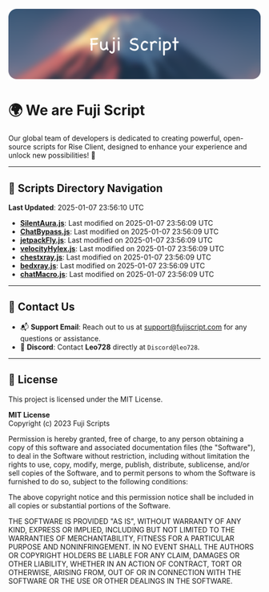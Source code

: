 ![Banner](.github/b.webp)

# 🌍 **We are Fuji Script**

Our global team of developers is dedicated to creating powerful, open-source scripts for Rise Client, designed to enhance your experience and unlock new possibilities! 🌟

---
<!-- SCRIPTS_NAVIGATION_START -->
## 📂 **Scripts Directory Navigation**

**Last Updated**: 2025-01-07 23:56:10 UTC

- **[SilentAura.js](scripts/SilentAura.js)**: Last modified on 2025-01-07 23:56:09 UTC
- **[ChatBypass.js](scripts/ChatBypass.js)**: Last modified on 2025-01-07 23:56:09 UTC
- **[jetpackFly.js](scripts/jetpackFly.js)**: Last modified on 2025-01-07 23:56:09 UTC
- **[velocityHylex.js](scripts/velocityHylex.js)**: Last modified on 2025-01-07 23:56:09 UTC
- **[chestxray.js](scripts/chestxray.js)**: Last modified on 2025-01-07 23:56:09 UTC
- **[bedxray.js](scripts/bedxray.js)**: Last modified on 2025-01-07 23:56:09 UTC
- **[chatMacro.js](scripts/chatMacro.js)**: Last modified on 2025-01-07 23:56:09 UTC

<!-- SCRIPTS_NAVIGATION_END -->

---

## 💬 **Contact Us**  
- 📬 **Support Email**: Reach out to us at [support@fujiscript.com](mailto:support@fujiscript.com) for any questions or assistance.  
- 💬 **Discord**: Contact **Leo728** directly at `Discord@leo728`.

---

## 📜 **License**

This project is licensed under the MIT License.  

**MIT License**  
Copyright (c) 2023 Fuji Scripts  

Permission is hereby granted, free of charge, to any person obtaining a copy of this software and associated documentation files (the "Software"), to deal in the Software without restriction, including without limitation the rights to use, copy, modify, merge, publish, distribute, sublicense, and/or sell copies of the Software, and to permit persons to whom the Software is furnished to do so, subject to the following conditions:  

The above copyright notice and this permission notice shall be included in all copies or substantial portions of the Software.  

THE SOFTWARE IS PROVIDED "AS IS", WITHOUT WARRANTY OF ANY KIND, EXPRESS OR IMPLIED, INCLUDING BUT NOT LIMITED TO THE WARRANTIES OF MERCHANTABILITY, FITNESS FOR A PARTICULAR PURPOSE AND NONINFRINGEMENT. IN NO EVENT SHALL THE AUTHORS OR COPYRIGHT HOLDERS BE LIABLE FOR ANY CLAIM, DAMAGES OR OTHER LIABILITY, WHETHER IN AN ACTION OF CONTRACT, TORT OR OTHERWISE, ARISING FROM, OUT OF OR IN CONNECTION WITH THE SOFTWARE OR THE USE OR OTHER DEALINGS IN THE SOFTWARE.  
